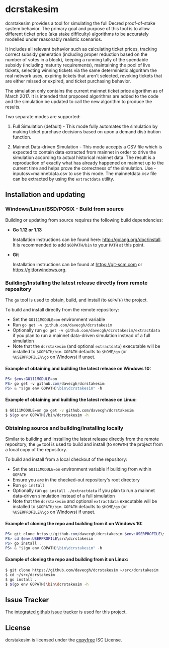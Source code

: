 dcrstakesim
===========

dcrstakesim provides a tool for simulating the full Decred proof-of-stake system
behavior.  The primary goal and purpose of this tool is to allow different
ticket price (aka stake difficulty) algorithms to be accurately modelled under
reasonably realistic scenarios.

It includes all relevant behavior such as calculating ticket prices, tracking
correct subsidy generation (including proper reduction based on the number of
votes in a block), keeping a running tally of the spendable subsidy (including
maturity requirements), maintaining the pool of live tickets, selecting winning
tickets via the same deterministic algorithm the real network uses, expiring
tickets that aren't selected, revoking tickets that are either missed or
expired, and ticket purchasing behavior.

The simulation only contains the current mainnet ticket price algorithm as of
March 2017.  It is intended that proposed algorithms are added to the code and
the simulation be updated to call the new algorithm to produce the results.

Two separate modes are supported:

  1. Full Simulation (default) - This mode fully automates the simulation by
     making ticket purchase decisions based on upon a demand distribution
     function.

  2. Mainnet Data-driven Simulation - This mode accepts a CSV file which is
     expected to contain data extracted from mainnet in order to drive the
	 simulation according to actual historical mainnet data.  The result is a
     reproduction of exactly what has already happened on mainnet up to the
	 current time and helps prove the correctness of the simulation.  Use
	 -inputcsv=mainnetdata.csv to use this mode.  The mainnetdata.csv file can
	 be extracted by using the `extractdata` utility.

## Installation and updating

### Windows/Linux/BSD/POSIX - Build from source

Building or updating from source requires the following build dependencies:

- **Go 1.12 or 1.13**

  Installation instructions can be found here: http://golang.org/doc/install.
  It is recommended to add `$GOPATH/bin` to your `PATH` at this point.

- **Git**

  Installation instructions can be found at https://git-scm.com or
  https://gitforwindows.org.

### Building/Installing the latest release directly from remote repository

The `go` tool is used to obtain, build, and install (to `GOPATH`) the project.

To build and install directly from the remote repository:

* Set the `GO111MODULE=on` environment variable
* Run `go get -v github.com/davecgh/dcrstakesim`
* Optionally run `go get -v github.com/davecgh/dcrstakesim/extractdata` if you
  plan to run a mainnet data-driven simulation instead of a full simulation
* Note that the `dcrstakesim` (and optional `extractdata`) executable will be
  installed to `$GOPATH/bin`.  `GOPATH` defaults to `$HOME/go` (or
  `%USERPROFILE%\go` on Windows) if unset.

#### Example of obtaining and building the latest release on Windows 10:

```PowerShell
PS> $env:GO111MODULE=on
PS> go get -v github.com/davecgh/dcrstakesim
PS> & "$(go env GOPATH)\bin\dcrstakesim" -h
```
#### Example of obtaining and building the latest release on Linux:

```bash
$ GO111MODULE=on go get -v github.com/davecgh/dcrstakesim
$ $(go env GOPATH)/bin/dcrstakesim -h
```

### Obtaining source and building/installing locally

Similar to building and installing the latest release directly from the remote
repository, the `go` tool is used to build and install (to `GOPATH`) the project
from a local copy of the repository.

To build and install from a local checkout of the repository:

* Set the `GO111MODULE=on` environment variable if building from within `GOPATH`
* Ensure you are in the checked-out repository's root directory
* Run `go install`
* Optionally run `go install ./extractdata` if you plan to run a mainnet
  data-driven simulation instead of a full simulation
* Note that the `dcrstakesim` and optional `extractdata` executable will be
  installed to `$GOPATH/bin`.  `GOPATH` defaults to `$HOME/go` (or
  `%USERPROFILE%\go` on Windows) if unset.

#### Example of cloning the repo and building from it on Windows 10:

```PowerShell
PS> git clone https://github.com/davecgh/dcrstakesim $env:USERPROFILE\src\dcrstakesim
PS> cd $env:USERPROFILE\src\dcrstakesim
PS> go install .
PS> & "$(go env GOPATH)\bin\dcrstakesim" -h
```

#### Example of cloning the repo and building from it on Linux:

```bash
$ git clone https://github.com/davecgh/dcrstakesim ~/src/dcrstakesim
$ cd ~/src/dcrstakesim
$ go install .
$ $(go env GOPATH)\bin\dcrstakesim -h
```

## Issue Tracker

The [integrated github issue tracker](https://github.com/davecgh/dcrstakesim/issues)
is used for this project.

## License

dcrstakesim is licensed under the [copyfree](http://copyfree.org) ISC License.
